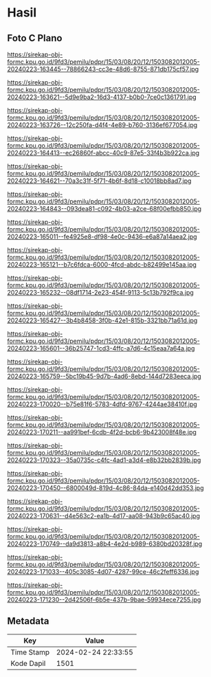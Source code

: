 # Hasil

## Foto C Plano

https://sirekap-obj-formc.kpu.go.id/9fd3/pemilu/pdpr/15/03/08/20/12/1503082012005-20240223-163445--78866243-cc3e-48d6-8755-871db175cf57.jpg

https://sirekap-obj-formc.kpu.go.id/9fd3/pemilu/pdpr/15/03/08/20/12/1503082012005-20240223-163621--5d9e9ba2-16d3-4137-b0b0-7ce0c1361791.jpg

https://sirekap-obj-formc.kpu.go.id/9fd3/pemilu/pdpr/15/03/08/20/12/1503082012005-20240223-163726--12c250fa-d4f4-4e89-b760-3136ef677054.jpg

https://sirekap-obj-formc.kpu.go.id/9fd3/pemilu/pdpr/15/03/08/20/12/1503082012005-20240223-164413--ec26860f-abcc-40c9-87e5-33f4b3b922ca.jpg

https://sirekap-obj-formc.kpu.go.id/9fd3/pemilu/pdpr/15/03/08/20/12/1503082012005-20240223-164621--70a3c31f-5f71-4b6f-8d18-c10018bb8ad7.jpg

https://sirekap-obj-formc.kpu.go.id/9fd3/pemilu/pdpr/15/03/08/20/12/1503082012005-20240223-164843--093dea81-c092-4b03-a2ce-68f00efbb850.jpg

https://sirekap-obj-formc.kpu.go.id/9fd3/pemilu/pdpr/15/03/08/20/12/1503082012005-20240223-165011--fe4925e8-df98-4e0c-9436-e6a87a14aea2.jpg

https://sirekap-obj-formc.kpu.go.id/9fd3/pemilu/pdpr/15/03/08/20/12/1503082012005-20240223-165121--b7c6fdca-6000-4fcd-abdc-b82499e145aa.jpg

https://sirekap-obj-formc.kpu.go.id/9fd3/pemilu/pdpr/15/03/08/20/12/1503082012005-20240223-165232--08df1714-2e23-454f-9113-5c13b792f9ca.jpg

https://sirekap-obj-formc.kpu.go.id/9fd3/pemilu/pdpr/15/03/08/20/12/1503082012005-20240223-165427--3b4b8458-3f0b-42e1-815b-3321bb71a61d.jpg

https://sirekap-obj-formc.kpu.go.id/9fd3/pemilu/pdpr/15/03/08/20/12/1503082012005-20240223-165601--36b25747-1cd3-4ffc-a7d6-4c15eaa7a64a.jpg

https://sirekap-obj-formc.kpu.go.id/9fd3/pemilu/pdpr/15/03/08/20/12/1503082012005-20240223-165759--5bc19b45-9d7b-4ad6-8ebd-144d7283eeca.jpg

https://sirekap-obj-formc.kpu.go.id/9fd3/pemilu/pdpr/15/03/08/20/12/1503082012005-20240223-170020--b75e81f6-5783-4dfd-9767-4244ae38410f.jpg

https://sirekap-obj-formc.kpu.go.id/9fd3/pemilu/pdpr/15/03/08/20/12/1503082012005-20240223-170211--aa991bef-6cdb-4f2d-bcb6-9b423008f48e.jpg

https://sirekap-obj-formc.kpu.go.id/9fd3/pemilu/pdpr/15/03/08/20/12/1503082012005-20240223-170323--35a0735c-c4fc-4ad1-a3d4-e8b32bb2839b.jpg

https://sirekap-obj-formc.kpu.go.id/9fd3/pemilu/pdpr/15/03/08/20/12/1503082012005-20240223-170450--6800049d-819d-4c86-84da-e140d42dd353.jpg

https://sirekap-obj-formc.kpu.go.id/9fd3/pemilu/pdpr/15/03/08/20/12/1503082012005-20240223-170631--d4e563c2-ea1b-4d17-aa08-943b9c65ac40.jpg

https://sirekap-obj-formc.kpu.go.id/9fd3/pemilu/pdpr/15/03/08/20/12/1503082012005-20240223-170749--da9d3813-a8b4-4e2d-b989-6380bd20328f.jpg

https://sirekap-obj-formc.kpu.go.id/9fd3/pemilu/pdpr/15/03/08/20/12/1503082012005-20240223-171033--405c3085-4d07-4287-99ce-46c2feff6336.jpg

https://sirekap-obj-formc.kpu.go.id/9fd3/pemilu/pdpr/15/03/08/20/12/1503082012005-20240223-171230--2d42506f-6b5e-437b-9bae-59934ece7255.jpg


## Metadata

| Key        | Value               |
| ---------- | ------------------- |
| Time Stamp | 2024-02-24 22:33:55 |
| Kode Dapil | 1501                |



